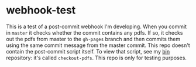 webhook-test
============
This is a test of a post-commit webhook I'm developing.
When you commit in ``master`` it checks whether the commit contains any pdfs.
If so, it checks out the pdfs from master to the ``gh-pages`` branch and then commits them using the same commit message from the master commit.
This repo doesn't contain the post-commit script itself.
To view that script, see my [bin](https://github.com/fditraglia/bin) repository: it's called ``checkout-pdfs``.
This repo is only for testing purposes.
